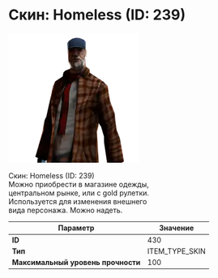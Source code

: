 # Скин: Homeless (ID: 239)

![Item Image](../img/430.webp?raw=true)

Скин: Homeless (ID: 239)<br>Можно приобрести в магазине одежды,<br>центральном рынке, или с gold рулетки.<br>Используется для изменения внешнего<br>вида персонажа. Можно надеть.


| Параметр | Значение |
|----------|----------|
| **ID** | 430 |
| **Тип** | ITEM_TYPE_SKIN |
| **Максимальный уровень прочности** | 100 |

